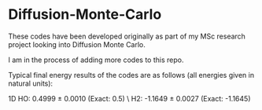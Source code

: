 # Diffusion-Monte-Carlo


These codes have been developed originally as part of my MSc research project looking into Diffusion Monte Carlo.


I am in the process of adding more codes to this repo.


Typical final energy results of the codes are as follows (all energies given in natural units):

1D HO:  0.4999 ± 0.0010    (Exact: 0.5) \\
H2:     -1.1649 ± 0.0027   (Exact: -1.1645)
